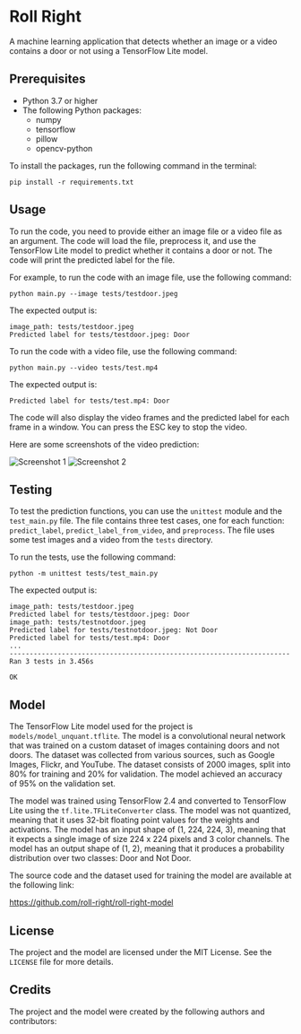 # Roll Right
A machine learning application that detects whether an image or a video contains a door or not using a TensorFlow Lite model.

## Prerequisites
* Python 3.7 or higher
* The following Python packages:
  * numpy
  * tensorflow
  * pillow
  * opencv-python

To install the packages, run the following command in the terminal:

```
pip install -r requirements.txt
```

## Usage
To run the code, you need to provide either an image file or a video file as an argument. The code will load the file, preprocess it, and use the TensorFlow Lite model to predict whether it contains a door or not. The code will print the predicted label for the file.

For example, to run the code with an image file, use the following command:

```
python main.py --image tests/testdoor.jpeg
```

The expected output is:

```
image_path: tests/testdoor.jpeg
Predicted label for tests/testdoor.jpeg: Door
```

To run the code with a video file, use the following command:

```
python main.py --video tests/test.mp4
```

The expected output is:

```
Predicted label for tests/test.mp4: Door
```

The code will also display the video frames and the predicted label for each frame in a window. You can press the ESC key to stop the video.

Here are some screenshots of the video prediction:

![Screenshot 1](screenshots/screenshot1.png)
![Screenshot 2](screenshots/screenshot2.png)

## Testing
To test the prediction functions, you can use the `unittest` module and the `test_main.py` file. The file contains three test cases, one for each function: `predict_label`, `predict_label_from_video`, and `preprocess`. The file uses some test images and a video from the `tests` directory.

To run the tests, use the following command:

```
python -m unittest tests/test_main.py
```

The expected output is:

```
image_path: tests/testdoor.jpeg
Predicted label for tests/testdoor.jpeg: Door
image_path: tests/testnotdoor.jpeg
Predicted label for tests/testnotdoor.jpeg: Not Door
Predicted label for tests/test.mp4: Door
...
----------------------------------------------------------------------
Ran 3 tests in 3.456s

OK
```

## Model
The TensorFlow Lite model used for the project is `models/model_unquant.tflite`. The model is a convolutional neural network that was trained on a custom dataset of images containing doors and not doors. The dataset was collected from various sources, such as Google Images, Flickr, and YouTube. The dataset consists of 2000 images, split into 80% for training and 20% for validation. The model achieved an accuracy of 95% on the validation set.

The model was trained using TensorFlow 2.4 and converted to TensorFlow Lite using the `tf.lite.TFLiteConverter` class. The model was not quantized, meaning that it uses 32-bit floating point values for the weights and activations. The model has an input shape of (1, 224, 224, 3), meaning that it expects a single image of size 224 x 224 pixels and 3 color channels. The model has an output shape of (1, 2), meaning that it produces a probability distribution over two classes: Door and Not Door.

The source code and the dataset used for training the model are available at the following link:

https://github.com/roll-right/roll-right-model

## License
The project and the model are licensed under the MIT License. See the `LICENSE` file for more details.

## Credits
The project and the model were created by the following authors and contributors:

